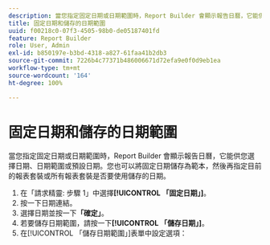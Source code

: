 ```yaml
---
description: 當您指定固定日期或日期範圍時，Report Builder 會顯示報告日曆，它能供您選擇日期、日期範圍或預設日期。您也可以將固定日期儲存為範本，然後再指定目前的報表套裝或所有報表套裝是否要使用儲存的日期。
title: 固定日期和儲存的日期範圍
uuid: f00218c0-07f3-4505-98b0-de05187401fd
feature: Report Builder
role: User, Admin
exl-id: b850197e-b3bd-4318-a827-61faa41b2db3
source-git-commit: 7226b4c77371b486006671d72efa9e0f0d9eb1ea
workflow-type: tm+mt
source-wordcount: '164'
ht-degree: 100%

---
```


# 固定日期和儲存的日期範圍

當您指定固定日期或日期範圍時，Report Builder 會顯示報告日曆，它能供您選擇日期、日期範圍或預設日期。您也可以將固定日期儲存為範本，然後再指定目前的報表套裝或所有報表套裝是否要使用儲存的日期。

1.  在「請求精靈: 步驟 1」中選擇&#x200B;**[!UICONTROL 「固定日期」]**。
1. 按一下日期連結。
1. 選擇日期並按一下&#x200B;**「確定」**。
1. 若要儲存日期範圍，請按一下&#x200B;**[!UICONTROL 「儲存日期」]**。
1. 在[!UICONTROL 「儲存日期範圍」]表單中設定選項：
